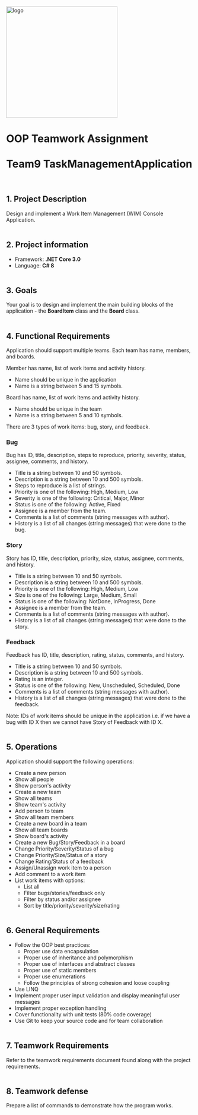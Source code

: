 <img src="https://webassets.telerikacademy.com/images/default-source/logos/telerik-academy.svg)" alt="logo" width="300px" style="margin-top: 20px;"/>

# OOP Teamwork Assignment <br><br> Team9 TaskManagementApplication
<br>

## 1. Project Description
Design and implement a Work Item Management (WIM) Console Application.
<br><br>

## 2. Project information
- Framework: **.NET Core 3.0**
- Language: **C# 8**
<br><br>

## 3. Goals  
Your goal is to design and implement the main building blocks of the application - the **BoardItem** class and the **Board** class.
<br><br>

## 4. Functional Requirements
Application should support multiple teams. Each team has name, members, and boards.

Member has name, list of work items and activity history.

- Name should be unique in the application
- Name is a string between 5 and 15 symbols.

Board has name, list of work items and activity history.

- Name should be unique in the team
- Name is a string between 5 and 10 symbols.

There are 3 types of work items: bug, story, and feedback.

### Bug
Bug has ID, title, description, steps to reproduce, priority, severity, status, assignee, comments, and
history.

- Title is a string between 10 and 50 symbols.
- Description is a string between 10 and 500 symbols.
- Steps to reproduce is a list of strings.
- Priority is one of the following: High, Medium, Low
- Severity is one of the following: Critical, Major, Minor
- Status is one of the following: Active, Fixed
- Assignee is a member from the team.
- Comments is a list of comments (string messages with author).
- History is a list of all changes (string messages) that were done to the bug.

### Story
Story has ID, title, description, priority, size, status, assignee, comments, and history.

- Title is a string between 10 and 50 symbols.
- Description is a string between 10 and 500 symbols.
- Priority is one of the following: High, Medium, Low
- Size is one of the following: Large, Medium, Small
- Status is one of the following: NotDone, InProgress, Done
- Assignee is a member from the team.
- Comments is a list of comments (string messages with author).
- History is a list of all changes (string messages) that were done to the story.

### Feedback

Feedback has ID, title, description, rating, status, comments, and history.

- Title is a string between 10 and 50 symbols.
- Description is a string between 10 and 500 symbols.
- Rating is an integer.
- Status is one of the following: New, Unscheduled, Scheduled, Done
- Comments is a list of comments (string messages with author).
- History is a list of all changes (string messages) that were done to the feedback.

Note: IDs of work items should be unique in the application i.e. if we have a bug with ID X then
we cannot have Story of Feedback with ID X.
<br><br>

## 5. Operations
Application should support the following operations:

- Create a new person
- Show all people
- Show person's activity
- Create a new team
- Show all teams
- Show team's activity
- Add person to team
- Show all team members
- Create a new board in a team
- Show all team boards
- Show board's activity
- Create a new Bug/Story/Feedback in a board
- Change Priority/Severity/Status of a bug
- Change Priority/Size/Status of a story
- Change Rating/Status of a feedback
- Assign/Unassign work item to a person
- Add comment to a work item
- List work items with options:
    - List all
    - Filter bugs/stories/feedback only
    - Filter by status and/or assignee
    - Sort by title/priority/severity/size/rating
<br><br>

## 6. General Requirements
- Follow the OOP best practices:
    - Proper use data encapsulation
    - Proper use of inheritance and polymorphism
    - Proper use of interfaces and abstract classes
    - Proper use of static members
    - Proper use enumerations
    - Follow the principles of strong cohesion and loose
coupling
- Use LINQ
- Implement proper user input validation and display meaningful user messages
- Implement proper exception handling
- Cover functionality with unit tests (80% code coverage)
- Use Git to keep your source code and for team collaboration
<br><br>

## 7. Teamwork Requirements
Refer to the teamwork requirements document found along with the project requirements.
<br><br>

## 8. Teamwork defense
Prepare a list of commands to demonstrate how the program works.

